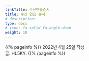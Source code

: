 ```yaml
---
linkTitle: 수신연습순서
title: 수신 연습 순서
# description: 
type: docs
# icon: fa-solid fa-angle-down
weight: 10
---
```


{{% pageinfo %}}
2022년 4월 25일 작성<br>
글. HL5KY.
{{% /pageinfo %}}